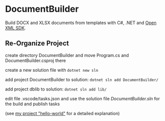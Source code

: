 # DocumentBuilder

Build DOCX and XLSX documents from templates with C\#, .NET and [Open XML SDK](https://docs.microsoft.com/en-us/office/open-xml/open-xml-sdk).





## Re-Organize Project

create directory DocumentBuilder and move Program.cs and DocumentBuilder.csproj there

create a new solution file with `dotnet new sln`

add project DocumentBuilder to solution: `dotnet sln add DocumentBuilder/`

add project dblib to solution: `dotnet sln add lib/`

edit file .vscode/tasks.json and use the solution file *DocumentBuilder.sln* for the build and publish tasks

(see [my project "hello-world"](https://github.com/ofenloch/hello-world) for a detailed explanation)